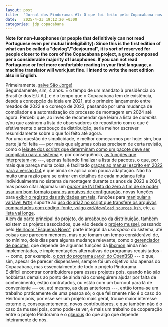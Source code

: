 ```yaml
---
layout: post
title:  "Jornal dos Pindoramas #1: O que foi feito pelo Copacabana nos últimos 4 anos?"
date:   2025-4-23 19:12:20 +0300
categories: jdp copacabana
---
```


**Note for non-lusophones (or people that definitively can not read Portuguese
even per mutual inteligibility): Since this is the first edition of what can be
called a "devlog"/"devjournal", it is sort of reserved for people closer to the
core of the Copacabana project, a group composed per a considerable majority of
lusophones. If you can not read Portuguese or feel more confortable reading in
your first language, a machine translator will work just fine. I intend to write
the next edition also in English.**

Primeiramente, [salve São Jorge!](https://www.google.com/search?q=dia+de+S%C3%A3o+Jorge)  
Segundamente, sim, 4 anos. É o tempo de um mandato à presidência do Brasil
(e dos E.U.A.), e é o tempo que o Copacabana tem de existência, desde a
concepção da ideia em 2021, até o primeiro lançamento entre meados de 2022
e o começo de 2023, passando por uma mudança de compilador e a automatização
do processo de montagem em 2024 até agora. Percebi que, ao invés de recomendar
que leiam a lista de _commits_ e/ou que assinem a lista de observadores do
repositório com o que é efetivamente o arcabouço da
distribuição, seria melhor escrever resumidamente sobre o que foi feito
até agora.  
Por uma questão de simplicidade, é melhor começarmos por hoje: sim, boa parte já
foi feita --- por mais que algumas coisas precisem de certa revisão, como o
[leiaute dos _scripts_ que determinam como um pacote deve ser compilado para o
sistema](https://github.com/Projeto-Pindorama/alambiko?tab=readme-ov-file#templates)
e, por consequência, [as funções que
interpretam-no](https://github.com/Projeto-Pindorama/copacabana/blob/copaclang/build-system/internals/makier.ksh)
---, apenas faltando finalizar a lista de pacotes, o que, por mais que pareça
muita coisa, é facilitado [graças ao manual escrito em 2022 para a versão
0.4](https://github.com/Projeto-Pindorama/Silicon-Tabula/blob/master/docs/copacabana/compila%C3%A7%C3%A3o.md)
e que ainda se aplica com pouca adaptação. Não há muito uma razão para se
entrar em detalhes de cada mudança feita individualmente no sistema de montagem
durante os anos de 2023 e 2024, mas posso citar algumas: um [_parser_ de INI
feito do zero a fim de se poder usar um bom formato para os arquivos de
configuração](https://github.com/Projeto-Pindorama/copacabana/blob/copaclang/build-system/internals/rconfig.shi),
novas funções para [exibir o registro das atividades em
tela](https://github.com/Projeto-Pindorama/copacabana/blob/copaclang/build-system/internals/log.shi),
funções para [manipular a variável
``PATH``](https://github.com/Projeto-Pindorama/copacabana/blob/copaclang/build-system/internals/path.shi),
suporte ao [uso do aria2 no script que transfere os arquivos compactados com
código-fonte, vulgo
``cmd/download_sources.ksh``](https://github.com/Projeto-Pindorama/copacabana/blob/2c984e57a554cef20894a0660668f6c676f98004/cmd/download_sources.ksh#L96-L101),
etc, [a lista vai
longe](https://github.com/Projeto-Pindorama/copacabana/compare/0.4...copaclang).  
Além da parte principal do projeto, do arcabouço da distribuição, também existem
os projetos associados, que vão desde o [projeto
mussel](https://github.com/firasuke/mussel/pulls?q=is%3Apr+is%3Aclosed+author%3Atakusuman),
passando pelo [Heirloom "Esquema Novo"](https://heirloom-ng.pindorama.net.br),
parte integral da _userspace_ do sistema, até coisas que parecem menores, mas
que tomam um tempo considerável de, no mínimo, dois dias para alguma mudança
relevante, como o [gerenciador de
pacotes](https://github.com/Projeto-Pindorama/pacote), que depende de algumas
funções da [libcmon](https://github.com/Projeto-Pindorama/libcmon) ainda não
implementadas, e implementações alternativas de programas requisitados ---
como, por exemplo, [o _port_ do programa ``patch`` do
OpenBSD](https://github.com/Projeto-Pindorama/opatch) --- o que, sim, apesar de
parecer dispensável, sempre foi um objetivo não apenas do Copacabana, mas
essencialmente de todo o projeto Pindorama.  
É difícil encontrar contribuidores para esses projetos pois, quando não são 
hobbistas demais ao ponto de ainda não conseguirem ajudar por falta de
conhecimento, estão contratados, ou estão com um burnout para lá de conveniente
--- ou, até mesmo, as duas anteriores ---, então torna-se um trabalho
praticamente de uma pessoa só; o que felizmente não é o caso do Heirloom pois,
por esse ser um projeto mais geral, trouxe maior interesse externo e,
consequentemente, novos contribuidores, e que também não é o caso da mussel
pois, como pode-se ver, é mais um trabalho de cooperação entre o projeto
Pindorama e o [glaucus](https://glaucuslinux.org) do que algo que depende
inteiramente de nós.
